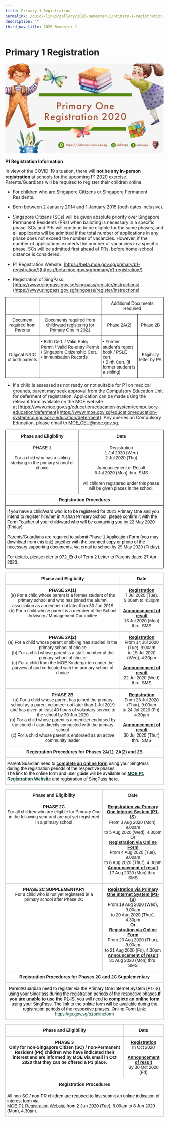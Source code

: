 ```yaml
---
title: Primary 1 Registration
permalink: /quick-links/gallery/2020-semester-1/primary-1-registration
description: ""
third_nav_title: 2020 Semester 1
---
```


# **Primary 1 Registration**

![](/images/P1%20Registration%20Poster%20for%20website.png)

**P1 Registration Information**

  

In view of the COVID-19 situation, there will **not be any in-person registration** at schools for the upcoming P1 2020 exercise. Parents/Guardians will be required to register their children online.

  

*   For children who are Singapore Citizens or Singapore Permanent Residents.

*   Born between 2 January 2014 and 1 January 2015 (both dates inclusive).

*   Singapore Citizens (SCs) will be given absolute priority over Singapore Permanent Residents (PRs) when balloting is necessary in a specific phase. SCs and PRs will continue to be eligible for the same phases, and all applicants will be admitted if the total number of applications in any phase does not exceed the number of vacancies. However, if the number of applications exceeds the number of vacancies in a specific phase, SCs will be admitted first ahead of PRs, before home-school distance is considered.

*   P1 Registration Website: [https://beta.moe.gov.sg/primary/p1-registration/](https://beta.moe.gov.sg/primary/p1-registration/)

*   Registration of SingPass: [https://www.singpass.gov.sg/singpass/register/instructions](https://www.singpass.gov.sg/singpass/register/instructions)

<table style="border-collapse:collapse;border-spacing:0" class="tg"><thead><tr><th style="background-color:#FFF;border-color:#000000;border-style:solid;border-width:1px;font-family:Arial, sans-serif;font-size:14px;font-weight:normal;overflow:hidden;padding:10px 5px;text-align:center;vertical-align:top;word-break:normal"><br></th><th style="background-color:#FFF;border-color:#000000;border-style:solid;border-width:1px;font-family:Arial, sans-serif;font-size:14px;font-weight:normal;overflow:hidden;padding:10px 5px;text-align:center;vertical-align:middle;word-break:normal"></th><th style="background-color:#FFF;border-color:#000000;border-style:solid;border-width:1px;font-family:Arial, sans-serif;font-size:14px;font-weight:normal;overflow:hidden;padding:10px 5px;text-align:center;vertical-align:middle;word-break:normal" colspan="2">Additional Documents Required</th></tr></thead><tbody><tr><td style="background-color:#FFF;border-color:#000000;border-style:solid;border-width:1px;font-family:Arial, sans-serif;font-size:14px;overflow:hidden;padding:10px 5px;text-align:center;vertical-align:middle;word-break:normal">Document required from Parents</td><td style="background-color:#FFF;border-color:#000000;border-style:solid;border-width:1px;font-family:Arial, sans-serif;font-size:14px;overflow:hidden;padding:10px 5px;text-align:center;vertical-align:middle;word-break:normal">Documents required from <span style="text-decoration:underline">child/ward registering for Primary One in 2021</span></td><td style="background-color:#FFF;border-color:#000000;border-style:solid;border-width:1px;font-family:Arial, sans-serif;font-size:14px;overflow:hidden;padding:10px 5px;text-align:center;vertical-align:middle;word-break:normal">Phase 2A(2)</td><td style="background-color:#FFF;border-color:#000000;border-style:solid;border-width:1px;font-family:Arial, sans-serif;font-size:14px;overflow:hidden;padding:10px 5px;text-align:center;vertical-align:middle;word-break:normal">Phase 2B</td></tr><tr><td style="background-color:#FFF;border-color:#000000;border-style:solid;border-width:1px;font-family:Arial, sans-serif;font-size:14px;overflow:hidden;padding:10px 5px;text-align:center;vertical-align:middle;word-break:normal">Original NRIC of both parents<br></td><td style="background-color:#FFF;border-color:#000000;border-style:solid;border-width:1px;font-family:Arial, sans-serif;font-size:14px;overflow:hidden;padding:10px 5px;text-align:left;vertical-align:top;word-break:normal">• Birth Cert. / Valid Entry Permit / Valid Re-entry Permit / Singapore Citizenship Cert.<br>• Immunisation Records</td><td style="background-color:#FFF;border-color:#000000;border-style:solid;border-width:1px;font-family:Arial, sans-serif;font-size:14px;overflow:hidden;padding:10px 5px;text-align:left;vertical-align:top;word-break:normal">• Former student’s report book / PSLE cert.<br>• Birth Cert. (if former student is a sibling)</td><td style="background-color:#FFF;border-color:#000000;border-style:solid;border-width:1px;font-family:Arial, sans-serif;font-size:14px;overflow:hidden;padding:10px 5px;text-align:center;vertical-align:middle;word-break:normal">Eligibility letter by PA<br></td></tr></tbody></table>

*   If a child is assessed as not ready or not suitable for P1 on medical grounds, parent may seek approval from the Compulsory Education Unit for deferment of registration. Application can be made using the relevant form available on the MOE website at [https://www.moe.gov.sg/education/education-system/compulsory-education/deferment](https://www.moe.gov.sg/education/education-system/compulsory-education/deferment). Any queries on Compulsory Education, please email to [MOE\_CEU@moe.gov.sg](mailto:MOE_CEU@moe.gov.sg).

<table style="border-collapse:collapse;border-spacing:0" class="tg"><thead><tr><th style="background-color:#FFF;border-color:#000000;border-style:solid;border-width:1px;font-family:Arial, sans-serif;font-size:14px;font-weight:bold;overflow:hidden;padding:10px 5px;text-align:center;vertical-align:top;word-break:normal">Phase and Eligibility<br></th><th style="background-color:#FFF;border-color:#000000;border-style:solid;border-width:1px;font-family:Arial, sans-serif;font-size:14px;font-weight:bold;overflow:hidden;padding:10px 5px;text-align:center;vertical-align:top;word-break:normal">Date<br></th></tr></thead><tbody><tr><td style="background-color:#FFF;border-color:#000000;border-style:solid;border-width:1px;font-family:Arial, sans-serif;font-size:14px;overflow:hidden;padding:10px 5px;text-align:center;vertical-align:top;word-break:normal">PHASE 1<br><br>For a child who has a sibling studying in the primary school of choice<br></td><td style="background-color:#FFF;border-color:#000000;border-style:solid;border-width:1px;font-family:Arial, sans-serif;font-size:14px;overflow:hidden;padding:10px 5px;text-align:center;vertical-align:top;word-break:normal">Registration<br>1 Jul 2020 (Wed)<br>2 Jul 2020 (Thu)<br><br>Announcement of Result<br>6 Jul 2020 (Mon) thru. SMS<br><br>All children registered under this phase will be given places in the school.<br></td></tr><tr><td style="background-color:#FFF;border-color:#000000;border-style:solid;border-width:1px;font-family:Arial, sans-serif;font-size:14px;font-weight:bold;overflow:hidden;padding:10px 5px;text-align:center;vertical-align:top;word-break:normal" colspan="2">Registration Procedures<br></td></tr><tr><td style="background-color:#FFF;border-color:#000000;border-style:solid;border-width:1px;font-family:Arial, sans-serif;font-size:14px;overflow:hidden;padding:10px 5px;text-align:left;vertical-align:top;word-break:normal" colspan="2"><span style="font-weight:400;color:#000">If you have a child/ward who is to be registered for 2021 Primary One and you intend to register him/her in Xishan Primary School, please confirm it with the Form Teacher of your child/ward who will be contacting you</span> by 22 May 2020 (Friday)<span style="font-weight:400;color:#000">.</span><br><br><span style="font-weight:400;color:#000">Parents/Guardians are required to submit Phase 1 Application Form (you may download from this</span> <a href="https://xishanpri.moe.edu.sg/qql/slot/u540/Revamp%202018/P1%20Reg/2021%20P1%20Phase%201%20Application%20Form%20(Fillable).pdf" target="_blank" rel="noopener noreferrer"><span style="text-decoration:underline;color:#033C2E">link</span></a><span style="font-weight:400;color:#000">) together with the scanned copy or photo of the necessary supporting documents, via email to school</span> by 29 May 2020 (Friday)<span style="font-weight:400;color:#000">.</span><br><br><span style="font-weight:400;color:#000">For details, please refer to 072_End of Term 2 Letter to Parents dated 27 Apr 2020.</span></td></tr></tbody></table>

<table style="border-collapse:collapse;border-spacing:0" class="tg"><thead><tr><th style="background-color:#FFF;border-color:#c0c0c0;border-style:solid;border-width:1px;font-family:Arial, sans-serif;font-size:14px;font-weight:bold;overflow:hidden;padding:10px 5px;text-align:center;vertical-align:top;word-break:normal">Phase and Eligibility</th><th style="background-color:#FFF;border-color:#c0c0c0;border-style:solid;border-width:1px;font-family:Arial, sans-serif;font-size:14px;font-weight:bold;overflow:hidden;padding:10px 5px;text-align:center;vertical-align:top;word-break:normal">Date</th></tr></thead><tbody><tr><td style="background-color:#FFF;border-color:#c0c0c0;border-style:solid;border-width:1px;font-family:Arial, sans-serif;font-size:14px;overflow:hidden;padding:10px 5px;text-align:center;vertical-align:top;word-break:normal"><span style="font-weight:bold">PHASE 2A(1)</span><br>(a) For a child whose parent is a former student of the primary school and who has joined the alumni association as a member not later than 30 Jun 2019<br>(b) For a child whose parent is a member of the School Advisory / Management Committee</td><td style="background-color:#FFF;border-color:#c0c0c0;border-style:solid;border-width:1px;font-family:Arial, sans-serif;font-size:14px;overflow:hidden;padding:10px 5px;text-align:center;vertical-align:top;word-break:normal"><span style="font-weight:bold;text-decoration:underline">Registration</span><br>7 Jul 2020 (Tue),<br>9:00am to 4:30pm<br><br><span style="font-weight:bold;text-decoration:underline">Announcement of result</span><br>13 Jul 2020 (Mon) thru. SMS<br></td></tr><tr><td style="background-color:#FFF;border-color:#c0c0c0;border-style:solid;border-width:1px;font-family:Arial, sans-serif;font-size:14px;overflow:hidden;padding:10px 5px;text-align:center;vertical-align:top;word-break:normal"><span style="font-weight:bold">PHASE 2A(2)</span><br>(a) For a child whose parent or sibling has studied in the primary school of choice<br>(b) For a child whose parent is a staff member of the primary school of choice<br>(c) For a child from the MOE Kindergarten under the purview of and co-located with the primary school of choice</td><td style="background-color:#FFF;border-color:#c0c0c0;border-style:solid;border-width:1px;font-family:Arial, sans-serif;font-size:14px;overflow:hidden;padding:10px 5px;text-align:center;vertical-align:top;word-break:normal"><span style="font-weight:bold;text-decoration:underline">Registration</span><br>From 14 Jul 2020 (Tue), 9:00am<br>to 15 Jul 2020 (Wed), 4:30pm<br><br><span style="font-weight:bold;text-decoration:underline">Announcement of result</span><br>22 Jul 2020 (Wed) thru. SMS<br></td></tr><tr><td style="background-color:#FFF;border-color:#c0c0c0;border-style:solid;border-width:1px;font-family:Arial, sans-serif;font-size:14px;overflow:hidden;padding:10px 5px;text-align:center;vertical-align:top;word-break:normal"><span style="font-weight:bold">PHASE 2B</span><br>(a) For a child whose parent has joined the primary school as a parent volunteer not later than 1 Jul 2019 and has given at least 40 hours of voluntary service to the school by 30 Jun 2020<br>(b) For a child whose parent is a member endorsed by the church / clan directly connected with the primary school<br>(c) For a child whose parent is endorsed as an active community leader</td><td style="background-color:#FFF;border-color:#c0c0c0;border-style:solid;border-width:1px;font-family:Arial, sans-serif;font-size:14px;overflow:hidden;padding:10px 5px;text-align:center;vertical-align:top;word-break:normal"><span style="font-weight:bold;text-decoration:underline">Registration</span><br>From 23 Jul 2020 (Thur), 9:00am<br>to 24 Jul 2020 (Fri), 4:30pm<br><br><span style="font-weight:bold;text-decoration:underline">Announcement of result</span><br>30 Jul 2020 (Thur) thru. SMS<br></td></tr><tr><td style="background-color:#FFF;border-color:#c0c0c0;border-style:solid;border-width:1px;font-family:Arial, sans-serif;font-size:14px;font-weight:bold;overflow:hidden;padding:10px 5px;text-align:center;vertical-align:top;word-break:normal" colspan="2">Registration Procedures for Phases 2A(1), 2A(2) and 2B</td></tr><tr><td style="background-color:#FFF;border-color:#c0c0c0;border-style:solid;border-width:1px;font-family:Arial, sans-serif;font-size:14px;font-weight:bold;overflow:hidden;padding:10px 5px;text-align:left;vertical-align:top;word-break:normal" colspan="2"><span style="font-weight:400;color:#000">Parent/Guardian need to</span> <span style="text-decoration:underline">complete an online form</span> <span style="font-weight:400;color:#000">using your SingPass during the registration periods of the respective phases.</span><br><span style="font-weight:400;color:#000">The link to the online form and user guide will be available on</span> <a href="https://beta.moe.gov.sg/primary/p1-registration/" target="_blank" rel="noopener noreferrer"><span style="color:#033C2E">MOE P1 Registration Website</span></a> <span style="font-weight:400;color:#000">and registration of SingPass</span> <a href="https://www.singpass.gov.sg/singpass/register/instructions" target="_blank" rel="noopener noreferrer">here</a><span style="font-weight:400;color:#000">.</span></td></tr></tbody></table>

<table style="border-collapse:collapse;border-spacing:0" class="tg"><thead><tr><th style="background-color:#FFF;border-color:#c0c0c0;border-style:solid;border-width:1px;font-family:Arial, sans-serif;font-size:14px;font-weight:bold;overflow:hidden;padding:10px 5px;text-align:center;vertical-align:top;word-break:normal">Phase and Eligibility<br></th><th style="background-color:#FFF;border-color:#c0c0c0;border-style:solid;border-width:1px;font-family:Arial, sans-serif;font-size:14px;font-weight:bold;overflow:hidden;padding:10px 5px;text-align:center;vertical-align:top;word-break:normal">Date<br></th></tr></thead><tbody><tr><td style="background-color:#FFF;border-color:#c0c0c0;border-style:solid;border-width:1px;font-family:Arial, sans-serif;font-size:14px;overflow:hidden;padding:10px 5px;text-align:center;vertical-align:top;word-break:normal"><span style="font-weight:bold">PHASE 2C</span><br>For all children who are eligible for Primary One in the following year and are not yet registered in a primary school</td><td style="background-color:#FFF;border-color:#c0c0c0;border-style:solid;border-width:1px;font-family:Arial, sans-serif;font-size:14px;overflow:hidden;padding:10px 5px;text-align:center;vertical-align:top;word-break:normal"><span style="font-weight:bold;text-decoration:underline">Registration via Primary One Internet System (P1-IS)</span><br>From 3 Aug 2020 (Mon), 9.00am<br>to 5 Aug 2020 (Wed), 4.30pm<br>Or<br><span style="font-weight:bold;text-decoration:underline">Registration via Online Form</span><br>From 4 Aug 2020 (Tue), 9.00am<br>to 6 Aug 2020 (Thur), 4.30pm<br><span style="font-weight:bold;text-decoration:underline">Announcement of result</span><br>17 Aug 2020 (Mon) thru. SMS<br></td></tr><tr><td style="background-color:#FFF;border-color:#c0c0c0;border-style:solid;border-width:1px;font-family:Arial, sans-serif;font-size:14px;overflow:hidden;padding:10px 5px;text-align:center;vertical-align:top;word-break:normal"><span style="font-weight:bold">PHASE 2C SUPPLEMENTARY</span><br>For a child who is not yet registered in a primary school after Phase 2C</td><td style="background-color:#FFF;border-color:#c0c0c0;border-style:solid;border-width:1px;font-family:Arial, sans-serif;font-size:14px;overflow:hidden;padding:10px 5px;text-align:center;vertical-align:top;word-break:normal"><span style="font-weight:bold;text-decoration:underline">Registration via Primary One Internet System (P1-IS)</span><br>From 19 Aug 2020 (Wed), 9.00am<br>to 20 Aug 2020 (Thur), 4.30pm<br><span style="font-weight:bold">Or</span><br><span style="font-weight:bold;text-decoration:underline">Registration via Online Form</span><br>From 20 Aug 2020 (Thur), 9.00am<br>to 21 Aug 2020 (Fri), 4.30pm<br><span style="font-weight:bold;text-decoration:underline">Announcement of result</span><br>31 Aug 2020 (Mon) thru. SMS<br></td></tr><tr><td style="background-color:#FFF;border-color:#c0c0c0;border-style:solid;border-width:1px;font-family:Arial, sans-serif;font-size:14px;font-weight:bold;overflow:hidden;padding:10px 5px;text-align:center;vertical-align:top;word-break:normal" colspan="2">Registration Procedures for Phases 2C and 2C Supplementary</td></tr><tr><td style="background-color:#FFF;border-color:#c0c0c0;border-style:solid;border-width:1px;font-family:Arial, sans-serif;font-size:14px;overflow:hidden;padding:10px 5px;text-align:center;vertical-align:top;word-break:normal" colspan="2"><span style="font-weight:400;color:#000">Parent/Guardian need to register via the Primary One Internet System (P1-IS) using your SingPass during the registration periods of the respective phases.</span><span style="font-weight:bold;text-decoration:underline">If you are unable to use the P1-IS</span><span style="font-weight:400;color:#000">, you will need to</span> <span style="font-weight:bold;text-decoration:underline">complete an online form</span> <span style="font-weight:400;color:#000">using your SingPass. The link to the online form will be available during the registration periods of the respective phases. Online Form Link:</span> <a href="https://go.gov.sg/p1onlineform" target="_blank" rel="noopener noreferrer"><span style="text-decoration:underline;color:#033C2E">https://go.gov.sg/p1onlineform</span></a></td></tr></tbody></table>

<table style="border-collapse:collapse;border-spacing:0" class="tg"><thead><tr><th style="background-color:#FFF;border-color:#c0c0c0;border-style:solid;border-width:1px;font-family:Arial, sans-serif;font-size:14px;font-weight:bold;overflow:hidden;padding:10px 5px;text-align:center;vertical-align:top;word-break:normal">Phase and Eligibility</th><th style="background-color:#FFF;border-color:#c0c0c0;border-style:solid;border-width:1px;font-family:Arial, sans-serif;font-size:14px;font-weight:bold;overflow:hidden;padding:10px 5px;text-align:center;vertical-align:top;word-break:normal">Date</th></tr></thead><tbody><tr><td style="background-color:#FFF;border-color:#c0c0c0;border-style:solid;border-width:1px;font-family:Arial, sans-serif;font-size:14px;font-weight:bold;overflow:hidden;padding:10px 5px;text-align:center;vertical-align:top;word-break:normal">PHASE 3<br>Only for non-Singapore Citizen (SC) / non-Permanent Resident (PR) children who have indicated their interest and are informed by MOE via email in Oct 2020 that they can be offered a P1 place.</td><td style="background-color:#FFF;border-color:#c0c0c0;border-style:solid;border-width:1px;font-family:Arial, sans-serif;font-size:14px;overflow:hidden;padding:10px 5px;text-align:center;vertical-align:top;word-break:normal"><span style="font-weight:bold;text-decoration:underline">Registration</span><br>In Oct 2020<br><br><span style="font-weight:bold;text-decoration:underline">Announcement of result</span><br>By 30 Oct 2020 (Fri)<br></td></tr><tr><td style="background-color:#FFF;border-color:#c0c0c0;border-style:solid;border-width:1px;font-family:Arial, sans-serif;font-size:14px;font-weight:bold;overflow:hidden;padding:10px 5px;text-align:center;vertical-align:top;word-break:normal" colspan="2">Registration Procedures</td></tr><tr><td style="background-color:#FFF;border-color:#c0c0c0;border-style:solid;border-width:1px;font-family:Arial, sans-serif;font-size:14px;overflow:hidden;padding:10px 5px;text-align:left;vertical-align:top;word-break:normal" colspan="2"><span style="font-weight:400;color:#000">All non-SC / non-PR children are required to first submit an online indication of interest form via</span><br><a href="https://beta.moe.gov.sg/primary/p1-registration/">MOE P1 Registration Website</a> <span style="font-weight:400;color:#000">from 2 Jun 2020 (Tue), 9.00am to 8 Jun 2020 (Mon), 4.30pm.</span></td></tr></tbody></table>